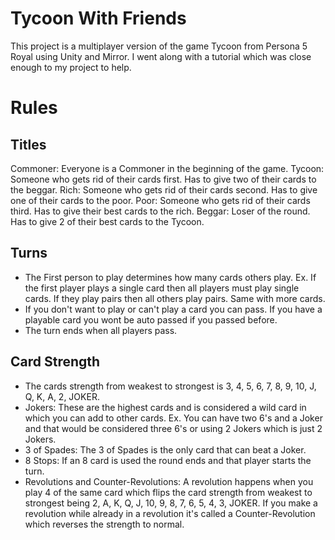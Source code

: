 # Tycoon With Friends
This project is a multiplayer version of the game Tycoon from Persona 5 Royal using Unity and Mirror. I went along with a tutorial which was close enough to my project to help. 

# Rules

## Titles
Commoner: Everyone is a Commoner in the beginning of the game.
Tycoon: Someone who gets rid of their cards first. Has to give two of their cards to the beggar.
Rich: Someone who gets rid of their cards second. Has to give one of their cards to the poor.
Poor: Someone who gets rid of their cards third. Has to give their best cards to the rich.
Beggar: Loser of the round. Has to give 2 of their best cards to the Tycoon.

## Turns
- The First person to play determines how many cards others play. Ex. If the first player plays a single card then all players must play single cards. If they play pairs then all others play pairs. Same with more cards.
- If you don't want to play or can't play a card you can pass. If you have a playable card you wont be auto passed if you passed before.
- The turn ends when all players pass.

## Card Strength
- The cards strength from weakest to strongest is 3, 4, 5, 6, 7, 8, 9, 10, J, Q, K, A, 2, JOKER.
- Jokers: These are the highest cards and is considered a wild card in which you can add to other cards. Ex. You can have two 6's and a Joker and that would be considered three 6's or using 2 Jokers which is just 2 Jokers.
- 3 of Spades: The 3 of Spades is the only card that can beat a Joker.
- 8 Stops: If an 8 card is used the round ends and that player starts the turn.
- Revolutions and Counter-Revolutions: A revolution happens when you play 4 of the same card which flips the card strength from weakest to strongest being 2, A, K, Q, J, 10, 9, 8, 7, 6, 5, 4, 3, JOKER. If you make a revolution while already in a revolution it's called a Counter-Revolution which reverses the strength to normal.
